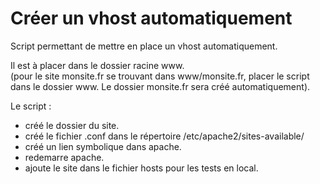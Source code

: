 # Créer un vhost automatiquement

Script permettant de mettre en place un vhost automatiquement.  
  
Il est à placer dans le dossier racine www.  
(pour le site monsite.fr se trouvant dans www/monsite.fr, placer le script dans le dossier www. Le dossier monsite.fr sera créé automatiquement).  
    
Le script :
  * créé le dossier du site.
  * créé le fichier .conf dans le répertoire /etc/apache2/sites-available/
  * créé un lien symbolique dans apache.
  * redemarre apache.
  * ajoute le site dans le fichier hosts pour les tests en local.
  
